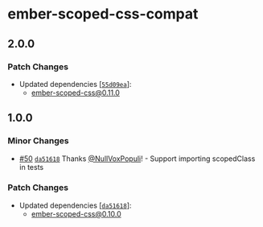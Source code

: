 # ember-scoped-css-compat

## 2.0.0

### Patch Changes

- Updated dependencies [[`55d09ea`](https://github.com/soxhub/ember-scoped-css/commit/55d09ea84b6ce4fc0feb7231eb25dfde6ed8471a)]:
  - ember-scoped-css@0.11.0

## 1.0.0

### Minor Changes

- [#50](https://github.com/soxhub/ember-scoped-css/pull/50) [`da51618`](https://github.com/soxhub/ember-scoped-css/commit/da516183b564ac92e3993ed62e249d3f15ee1d00) Thanks [@NullVoxPopuli](https://github.com/NullVoxPopuli)! - Support importing scopedClass in tests

### Patch Changes

- Updated dependencies [[`da51618`](https://github.com/soxhub/ember-scoped-css/commit/da516183b564ac92e3993ed62e249d3f15ee1d00)]:
  - ember-scoped-css@0.10.0
